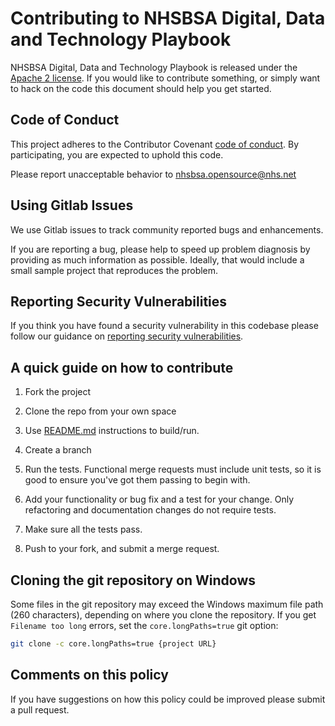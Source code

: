 # Contributing to NHSBSA Digital, Data and Technology Playbook

NHSBSA Digital, Data and Technology Playbook is released under the [Apache 2 license](LICENCE.md). If you would like to contribute
something, or simply want to hack on the code this document should help you get started.

## Code of Conduct

This project adheres to the Contributor Covenant [code of conduct](CODE_OF_CONDUCT.md).
By participating, you are expected to uphold this code.

Please report unacceptable behavior to <nhsbsa.opensource@nhs.net>

## Using Gitlab Issues

We use Gitlab issues to track community reported bugs and enhancements.

If you are reporting a bug, please help to speed up problem diagnosis by providing as
much information as possible. Ideally, that would include a small sample project that
reproduces the problem.

## Reporting Security Vulnerabilities

If you think you have found a security vulnerability in this codebase please follow
our guidance on [reporting security vulnerabilities](SECURITY.md).

## A quick guide on how to contribute

1. Fork the project

2. Clone the repo from your own space

3. Use [README.md](/README.md) instructions to build/run.

4. Create a branch

5. Run the tests. Functional merge requests must include unit tests,
   so it is good to ensure you've got them passing to begin with.

6. Add your functionality or bug fix and a test for your change. Only refactoring and
   documentation changes do not require tests.

7. Make sure all the tests pass.

8. Push to your fork, and submit a merge request.

## Cloning the git repository on Windows

Some files in the git repository may exceed the Windows maximum file path (260
characters), depending on where you clone the repository. If you get `Filename too long`
errors, set the `core.longPaths=true` git option:

```bash
git clone -c core.longPaths=true {project URL}
```

## Comments on this policy

If you have suggestions on how this policy could be improved please submit a pull request.
